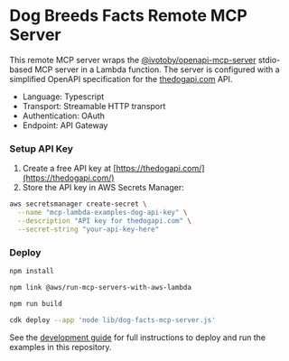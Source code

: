 # Dog Breeds Facts Remote MCP Server

This remote MCP server wraps the [@ivotoby/openapi-mcp-server](https://www.npmjs.com/package/@ivotoby/openapi-mcp-server)
stdio-based MCP server in a Lambda function. The server is configured with a simplified OpenAPI specification for the
[thedogapi.com](https://thedogapi.com/) API.

- Language: Typescript
- Transport: Streamable HTTP transport
- Authentication: OAuth
- Endpoint: API Gateway

### Setup API Key

1. Create a free API key at [https://thedogapi.com/](https://thedogapi.com/)
2. Store the API key in AWS Secrets Manager:

```bash
aws secretsmanager create-secret \
  --name "mcp-lambda-examples-dog-api-key" \
  --description "API key for thedogapi.com" \
  --secret-string "your-api-key-here"
```

### Deploy

```bash
npm install

npm link @aws/run-mcp-servers-with-aws-lambda

npm run build

cdk deploy --app 'node lib/dog-facts-mcp-server.js'
```

See the [development guide](/DEVELOP.md) for full instructions to deploy and run the examples in this repository.
